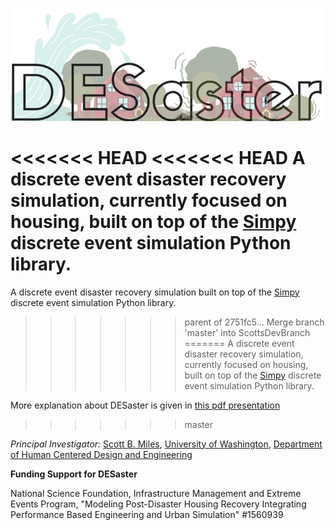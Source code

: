![DESaster object diagram](images/desaster_logo.png "Object diagram of DESaster")

<<<<<<< HEAD
<<<<<<< HEAD
A discrete event disaster recovery simulation, currently focused on housing, built on top of the [Simpy](https://simpy.readthedocs.io/en/latest/) discrete event simulation Python library. 
=======
A discrete event disaster recovery simulation built on top of the [Simpy](https://simpy.readthedocs.io/en/latest/) discrete event simulation Python library. 
>>>>>>> parent of 2751fc5... Merge branch 'master' into ScottsDevBranch
=======
A discrete event disaster recovery simulation, currently focused on housing, built on top of the [Simpy](https://simpy.readthedocs.io/en/latest/) discrete event simulation Python library.

More explanation about DESaster is given in [this pdf presentation](images/AboutDESaster10312017.pdf)
>>>>>>> master

*Principal Investigator:* [Scott B. Miles](https://www.hcde.washington.edu/miles), [University of Washington](http://www.washington.edu), [Department of Human Centered Design and Engineering](https://www.hcde.washington.edu)

**Funding Support for DESaster**

National Science Foundation, Infrastructure Management and Extreme Events Program, "Modeling Post-Disaster Housing Recovery Integrating Performance Based Engineering and Urban Simulation" #1560939
